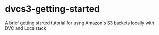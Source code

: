 # dvcs3-getting-started
A brief getting started tutorial for using Amazon's S3 buckets locally with DVC and Localstack
